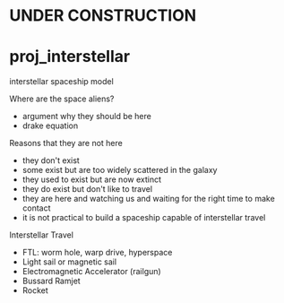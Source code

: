 # UNDER CONSTRUCTION

# proj_interstellar
interstellar spaceship model


Where are the space aliens?
- argument why they should be here
- drake equation

Reasons that they are not here
- they don't exist
- some exist but are too widely scattered in the galaxy
- they used to exist but are now extinct
- they do exist but don't like to travel
- they are here and watching us and waiting for the right time to make contact
- it is not practical to build a spaceship capable of interstellar travel

Interstellar Travel
- FTL: worm hole, warp drive, hyperspace
- Light sail or magnetic sail
- Electromagnetic Accelerator (railgun)
- Bussard Ramjet
- Rocket 
